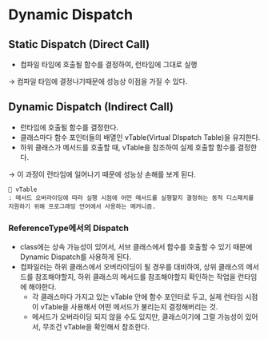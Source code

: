 # Dynamic Dispatch

## Static Dispatch (Direct Call)
- 컴파일 타임에 호출될 함수를 결정하여, 런타임에 그대로 실행
        
→ 컴파일 타임에 결정나기때문에 성능상 이점을 가질 수 있다.
        
## Dynamic Dispatch (Indirect Call)
- 런타임에 호출될 함수를 결정한다.
- 클래스마다 함수 포인터들의 배열인 vTable(Virtual DIspatch Table)을 유지한다.
- 하위 클래스가 메서드를 호출할 때, vTable을 참조하여 실제 호출할 함수를 결정한다.
        
→ 이 과정이 런타임에 일어나기 때문에 성능상 손해를 보게 된다.
        
```
📌 vTable
: 메서드 오버라이딩에 따라 실행 시점에 어떤 메서드를 실행할지 결정하는 동적 디스패치를 지원하기 위해 프로그래밍 언어에서 사용하는 메커니즘.
```     

### ReferenceType에서의 Dispatch
- class에는 상속 가능성이 있어서, 서브 클래스에서 함수를 호출할 수 있기 때문에 Dynamic Dispatch를 사용하게 된다.
- 컴파일러는 하위 클래스에서 오버라이딩이 될 경우를 대비하여, 상위 클래스의 메서드를 참조해야할지, 하위 클래스의 메서드를 참조해야할지 확인하는 작업을 런타임에 해야한다.
    - 각 클래스마다 가지고 있는 vTable 안에 함수 포인터로 두고, 실제 런타임 시점이 vTable을 사용해서 어떤 메서드가 불리는지 결정해버리는 것.
    - 메서드가 오버라이딩 되지 않을 수도 있지만, 클래스이기에 그럴 가능성이 있어서, 무조건 vTable을 확인해서 참조한다.